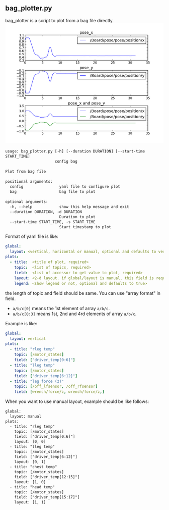bag_plotter.py
--------------

bag_plotter is a script to plot from a bag file directly.
![](images/bag_plotter.png)

```
usage: bag_plotter.py [-h] [--duration DURATION] [--start-time START_TIME]
                      config bag

Plot from bag file

positional arguments:
  config                yaml file to configure plot
  bag                   bag file to plot

optional arguments:
  -h, --help            show this help message and exit
  --duration DURATION, -d DURATION
                        Duration to plot
  --start-time START_TIME, -s START_TIME
                        Start timestamp to plot
```

Format of yaml file is like:
```yaml
global:
  layout: <vertical, horizontal or manual, optional and defaults to vertical>
plots:
  - title:  <title of plot, required>
    topic:  <list of topics, required>
    field:  <list of accessor to get value to plot, required>
    layout: <2-d layout. if global/layout is manual, this field is required>
    legend: <show legend or not, optional and defaults to true>
```

the length of topic and field should be same.
You can use "array format" in field.

* `a/b/c[0]` means the 1st element of array `a/b/c`.
* `a/b/c[0:3]` means 1st, 2nd and 4rd elements of array `a/b/c`.

Example is like:
```yaml
global:
  layout: vertical
plots:
  - title: "rleg temp"
    topic: [/motor_states]
    field: ["driver_temp[0:6]"]
  - title: "lleg temp"
    topic: [/motor_states]
    field: ["driver_temp[6:12]"]
  - title: "leg force (z)"
    topic: [/off_lfsensor, /off_rfsensor]
    field: [wrench/force/z, wrench/force/z,]
```

When you want to use manual layout, example should be like follows:
```
global:
  layout: manual
plots:
  - title: "rleg temp"
    topic: [/motor_states]
    field: ["driver_temp[0:6]"]
    layout: [0, 0]
  - title: "lleg temp"
    topic: [/motor_states]
    field: ["driver_temp[6:12]"]
    layout: [0, 1]
  - title: "chest temp"
    topic: [/motor_states]
    field: ["driver_temp[12:15]"]
    layout: [1, 0]
  - title: "head temp"
    topic: [/motor_states]
    field: ["driver_temp[15:17]"]
    layout: [1, 1]
```


